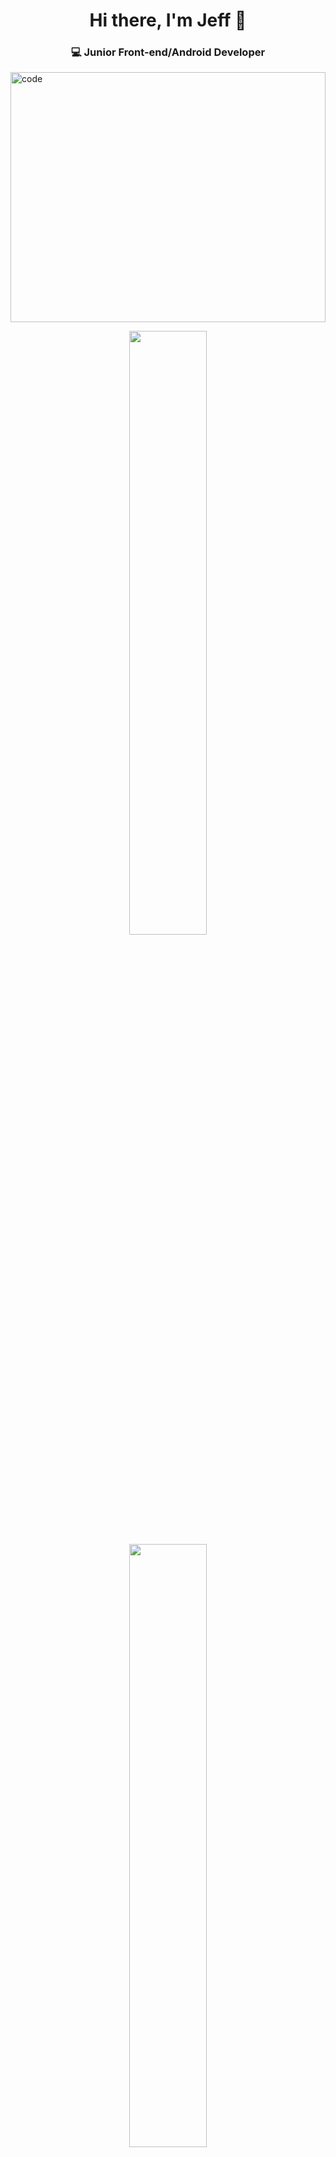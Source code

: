 # <div align="center"> Hi there, I'm Jeff :wave: </div>

### <div align="center"> :computer: Junior Front-end/Android Developer </div>

<img alt="code" src="https://i.redd.it/0kkvgt5iqby61.gif" width="100%" height="400px"/> </br>

<div align="center" width="100%">

 <div width="100%">
    <img src="http://github-readme-streak-stats.herokuapp.com?user=Elohdin&theme=dark&hide_border=true&background=000000&fire=7E3ACE&ring=7E3ACE&currStreakLabel=FFFFFF)](https://git.io/streak-stats)" width="49.75%"/>
    <img src="https://github-readme-stats.vercel.app/api?username=Elohdin&count_private=true&theme=midnight-purple&hide_border=true" width="49.75%"/>
</div>
</div> </br>

##

## <div align="center">  𝗠𝘆 𝗧𝗲𝗰𝗸 𝗦𝘁𝗮𝗰𝗸 </div> 

![HTML5](https://img.shields.io/badge/html5%20-%23E34F26.svg?&style=for-the-badge&logo=html5&logoColor=white)
![CSS3](https://img.shields.io/badge/css3%20-%231572B6.svg?&style=for-the-badge&logo=css3&logoColor=white)
![Bootstrap](https://img.shields.io/badge/bootstrap%20-%23563D7C.svg?&style=for-the-badge&logo=bootstrap&logoColor=white)
![JavaScript](https://img.shields.io/badge/javascript%20-%23323330.svg?&style=for-the-badge&logo=javascript&logoColor=%23F7DF1E)
![TypeScript](https://img.shields.io/badge/typescript%20-%23007ACC.svg?&style=for-the-badge&logo=typescript&logoColor=white)
![React](https://img.shields.io/badge/react%20-%2320232a.svg?&style=for-the-badge&logo=react&logoColor=%2361DAFB)
![React-Native](https://img.shields.io/badge/react_native%20-%2320232a.svg?&style=for-the-badge&logo=react&logoColor=%2361DAFB)
![Redux](https://img.shields.io/badge/redux%20-%23593d88.svg?&style=for-the-badge&logo=redux&logoColor=white)
![Git](https://img.shields.io/badge/git%20-%23F05033.svg?&style=for-the-badge&logo=git&logoColor=white)

##


## <div align="center"> :computer: Connect with me! </div> </br>

<div align="center">
  <a href="https://www.linkedin.com/in/jefferson-soares-3aa10415a/" target="_blank"><img src="https://img.shields.io/badge/-LinkedIn-%230077B5?style=for-the-badge&logo=linkedin&logoColor=white" target="_blank"></a>
  <a href="https://instagram.com/_j3ff5" target="_blank"><img src="https://img.shields.io/badge/-Instagram-%23E4405F?style=for-the-badge&logo=instagram&logoColor=white" target="_blank"></a>
</div> </br>

##

## <div align="center">:star: Badges</div> </br>

<div align="center">
<a href="https://app.daily.dev/J3ff5"><img src="https://api.daily.dev/devcards/ecd2c67727d2409ab79fb1d2fd5ed476.png?r=tzw" width="250" alt="Jefferson Soares's Dev Card"/></a>
</div>

